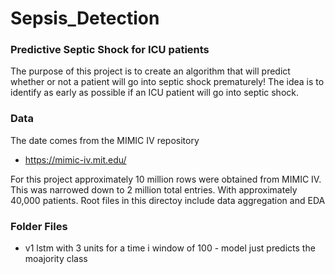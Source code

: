 # Sepsis_Detection
### Predictive Septic Shock for ICU patients

The purpose of this project is to create an algorithm that will predict whether or not a patient will go into septic shock prematurely! The idea is to identify as early as possible if an ICU patient will go into septic shock.

### Data
The date comes from the MIMIC IV repository
* https://mimic-iv.mit.edu/

For this project approximately 10 million rows were obtained from MIMIC IV. This was narrowed down to 2 million total entries. With approximately 40,000 patients. Root files in this directoy include data aggregation and EDA

### Folder Files
* v1 lstm with 3 units for a time i window of 100 - model just predicts the moajority class
